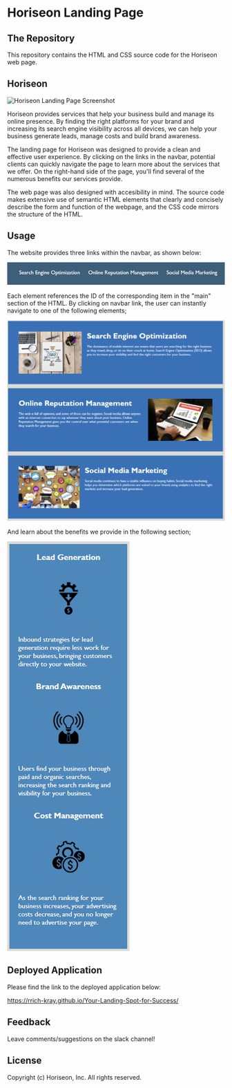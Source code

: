 # Horiseon Landing Page

## The Repository

This repository contains the HTML and CSS source code for the Horiseon web page.

## Horiseon

![Horiseon Landing Page Screenshot](Develop/assets/images/landing-page.png)

Horiseon provides services that help your business build and manage its online presence. By finding the right platforms for your brand and increasing its search engine visibility across all devices, we can help your business generate leads, manage costs and build brand awareness.

The landing page for Horiseon was designed to provide a clean and effective user experience. By clicking on the links in the navbar, potential clients can quickly navigate the page to learn more about the services that we offer. On the right-hand side of the page, you'll find several of the numerous benefits our services provide. 

The web page was also designed with accesibility in mind. The source code makes extensive use of semantic HTML elements that clearly and concisely describe the form and function of the webpage, and the CSS code mirrors the structure of the HTML.

## Usage

The website provides three links within the navbar, as shown below:

![Horiseon navigation links](Develop/assets/images/screenshot2.png)

Each element references the ID of the corresponding item in the "main" section of the HTML. By clicking on navbar link, the user can instantly navigate to one of the following elements;

![Horiseon services offered](Develop/assets/images/screenshot3.png)

And learn about the benefits we provide in the following section;

![Horiseon services offered](Develop/assets/images/screenshot4.png)

## Deployed Application

Please find the link to the deployed application below:

https://rrich-kray.github.io/Your-Landing-Spot-for-Success/

## Feedback

Leave comments/suggestions on the slack channel! 

## License

Copyright (c) Horiseon, Inc. All rights reserved.

